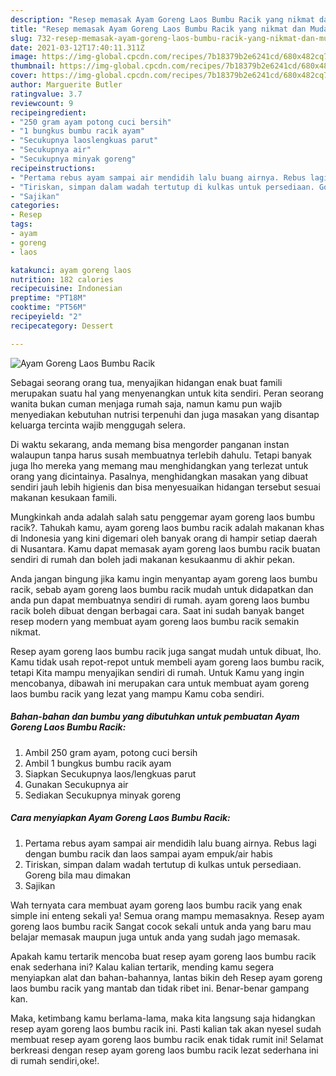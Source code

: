 ```yaml
---
description: "Resep memasak Ayam Goreng Laos Bumbu Racik yang nikmat dan Mudah Dibuat"
title: "Resep memasak Ayam Goreng Laos Bumbu Racik yang nikmat dan Mudah Dibuat"
slug: 732-resep-memasak-ayam-goreng-laos-bumbu-racik-yang-nikmat-dan-mudah-dibuat
date: 2021-03-12T17:40:11.311Z
image: https://img-global.cpcdn.com/recipes/7b18379b2e6241cd/680x482cq70/ayam-goreng-laos-bumbu-racik-foto-resep-utama.jpg
thumbnail: https://img-global.cpcdn.com/recipes/7b18379b2e6241cd/680x482cq70/ayam-goreng-laos-bumbu-racik-foto-resep-utama.jpg
cover: https://img-global.cpcdn.com/recipes/7b18379b2e6241cd/680x482cq70/ayam-goreng-laos-bumbu-racik-foto-resep-utama.jpg
author: Marguerite Butler
ratingvalue: 3.7
reviewcount: 9
recipeingredient:
- "250 gram ayam potong cuci bersih"
- "1 bungkus bumbu racik ayam"
- "Secukupnya laoslengkuas parut"
- "Secukupnya air"
- "Secukupnya minyak goreng"
recipeinstructions:
- "Pertama rebus ayam sampai air mendidih lalu buang airnya. Rebus lagi dengan bumbu racik dan laos sampai ayam empuk/air habis"
- "Tiriskan, simpan dalam wadah tertutup di kulkas untuk persediaan. Goreng bila mau dimakan"
- "Sajikan"
categories:
- Resep
tags:
- ayam
- goreng
- laos

katakunci: ayam goreng laos 
nutrition: 182 calories
recipecuisine: Indonesian
preptime: "PT18M"
cooktime: "PT56M"
recipeyield: "2"
recipecategory: Dessert

---
```



![Ayam Goreng Laos Bumbu Racik](https://img-global.cpcdn.com/recipes/7b18379b2e6241cd/680x482cq70/ayam-goreng-laos-bumbu-racik-foto-resep-utama.jpg)

Sebagai seorang orang tua, menyajikan hidangan enak buat famili merupakan suatu hal yang menyenangkan untuk kita sendiri. Peran seorang  wanita bukan cuman menjaga rumah saja, namun kamu pun wajib menyediakan kebutuhan nutrisi terpenuhi dan juga masakan yang disantap keluarga tercinta wajib menggugah selera.

Di waktu  sekarang, anda memang bisa mengorder panganan instan walaupun tanpa harus susah membuatnya terlebih dahulu. Tetapi banyak juga lho mereka yang memang mau menghidangkan yang terlezat untuk orang yang dicintainya. Pasalnya, menghidangkan masakan yang dibuat sendiri jauh lebih higienis dan bisa menyesuaikan hidangan tersebut sesuai makanan kesukaan famili. 



Mungkinkah anda adalah salah satu penggemar ayam goreng laos bumbu racik?. Tahukah kamu, ayam goreng laos bumbu racik adalah makanan khas di Indonesia yang kini digemari oleh banyak orang di hampir setiap daerah di Nusantara. Kamu dapat memasak ayam goreng laos bumbu racik buatan sendiri di rumah dan boleh jadi makanan kesukaanmu di akhir pekan.

Anda jangan bingung jika kamu ingin menyantap ayam goreng laos bumbu racik, sebab ayam goreng laos bumbu racik mudah untuk didapatkan dan anda pun dapat membuatnya sendiri di rumah. ayam goreng laos bumbu racik boleh dibuat dengan berbagai cara. Saat ini sudah banyak banget resep modern yang membuat ayam goreng laos bumbu racik semakin nikmat.

Resep ayam goreng laos bumbu racik juga sangat mudah untuk dibuat, lho. Kamu tidak usah repot-repot untuk membeli ayam goreng laos bumbu racik, tetapi Kita mampu menyajikan sendiri di rumah. Untuk Kamu yang ingin mencobanya, dibawah ini merupakan cara untuk membuat ayam goreng laos bumbu racik yang lezat yang mampu Kamu coba sendiri.

<!--inarticleads1-->

##### Bahan-bahan dan bumbu yang dibutuhkan untuk pembuatan Ayam Goreng Laos Bumbu Racik:

1. Ambil 250 gram ayam, potong cuci bersih
1. Ambil 1 bungkus bumbu racik ayam
1. Siapkan Secukupnya laos/lengkuas parut
1. Gunakan Secukupnya air
1. Sediakan Secukupnya minyak goreng




<!--inarticleads2-->

##### Cara menyiapkan Ayam Goreng Laos Bumbu Racik:

1. Pertama rebus ayam sampai air mendidih lalu buang airnya. Rebus lagi dengan bumbu racik dan laos sampai ayam empuk/air habis
1. Tiriskan, simpan dalam wadah tertutup di kulkas untuk persediaan. Goreng bila mau dimakan
1. Sajikan




Wah ternyata cara membuat ayam goreng laos bumbu racik yang enak simple ini enteng sekali ya! Semua orang mampu memasaknya. Resep ayam goreng laos bumbu racik Sangat cocok sekali untuk anda yang baru mau belajar memasak maupun juga untuk anda yang sudah jago memasak.

Apakah kamu tertarik mencoba buat resep ayam goreng laos bumbu racik enak sederhana ini? Kalau kalian tertarik, mending kamu segera menyiapkan alat dan bahan-bahannya, lantas bikin deh Resep ayam goreng laos bumbu racik yang mantab dan tidak ribet ini. Benar-benar gampang kan. 

Maka, ketimbang kamu berlama-lama, maka kita langsung saja hidangkan resep ayam goreng laos bumbu racik ini. Pasti kalian tak akan nyesel sudah membuat resep ayam goreng laos bumbu racik enak tidak rumit ini! Selamat berkreasi dengan resep ayam goreng laos bumbu racik lezat sederhana ini di rumah sendiri,oke!.


